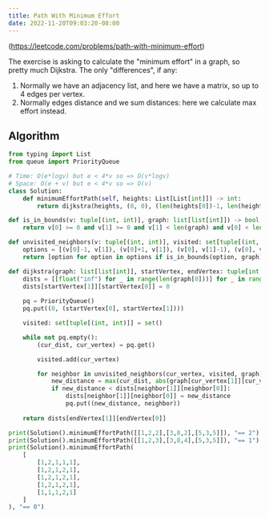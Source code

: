 ```yaml
---
title: Path With Minimum Effort
date: 2022-11-20T09:03:20-08:00
---
```


(https://leetcode.com/problems/path-with-minimum-effort)

The exercise is asking to calculate the "minimum effort" in a graph, so pretty much Dijkstra.
The only "differences", if any:
1) Normally we have an adjacency list, and here we have a matrix, so up to 4 edges per vertex.
2) Normally edges distance and we sum distances: here we calculate max effort instead.


## Algorithm

```python
from typing import List
from queue import PriorityQueue

# Time: O(e*logv) but e < 4*v so => O(v*logv)
# Space: O(e + v) but e < 4*v so => O(v)
class Solution:
    def minimumEffortPath(self, heights: List[List[int]]) -> int:
        return dijkstra(heights, (0, 0), (len(heights[0])-1, len(heights)-1))

def is_in_bounds(v: tuple[(int, int)], graph: list[list[int]]) -> bool:
    return v[0] >= 0 and v[1] >= 0 and v[1] < len(graph) and v[0] < len(graph[0])

def unvisited_neighbors(v: tuple[(int, int)], visited: set[tuple[(int, int)]], graph: list[list[int]]) -> list[tuple[int, int]]:
    options = [(v[0]-1, v[1]), (v[0]+1, v[1]), (v[0], v[1]-1), (v[0], v[1]+1)]
    return [option for option in options if is_in_bounds(option, graph) and option not in visited]

def dijkstra(graph: list[list[int]], startVertex, endVertex: tuple[int, int]) -> int:
    dists = [[float("inf") for _ in range(len(graph[0]))] for _ in range(len(graph))]
    dists[startVertex[1]][startVertex[0]] = 0
    
    pq = PriorityQueue()
    pq.put((0, (startVertex[0], startVertex[1])))

    visited: set[tuple[(int, int)]] = set()

    while not pq.empty():
        (cur_dist, cur_vertex) = pq.get()

        visited.add(cur_vertex)

        for neighbor in unvisited_neighbors(cur_vertex, visited, graph):
            new_distance = max(cur_dist, abs(graph[cur_vertex[1]][cur_vertex[0]] - graph[neighbor[1]][neighbor[0]]))
            if new_distance < dists[neighbor[1]][neighbor[0]]:
                dists[neighbor[1]][neighbor[0]] = new_distance
                pq.put((new_distance, neighbor))
    
    return dists[endVertex[1]][endVertex[0]]

print(Solution().minimumEffortPath([[1,2,2],[3,8,2],[5,3,5]]), "== 2")
print(Solution().minimumEffortPath([[1,2,3],[3,8,4],[5,3,5]]), "== 1")
print(Solution().minimumEffortPath(
    [
        [1,2,1,1,1],
        [1,2,1,2,1],
        [1,2,1,2,1],
        [1,2,1,2,1],
        [1,1,1,2,1]
    ]
), "== 0")

```


